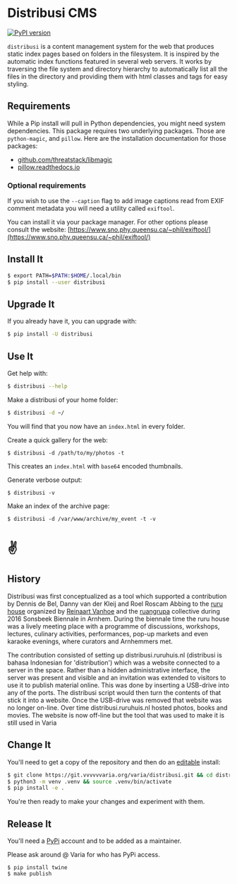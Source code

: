 # Distribusi CMS

[![PyPI version](https://badge.fury.io/py/distribusi.svg)](https://badge.fury.io/py/distribusi)

`distribusi` is a content management system for the web that produces static
index pages based on folders in the filesystem. It is inspired by the automatic
index functions featured in several web servers. It works by traversing the
file system and directory hierarchy to automatically list all the files in the
directory and providing them with html classes and tags for easy styling.

## Requirements

While a Pip install will pull in Python dependencies, you might need system
dependencies. This package requires two underlying packages. Those are
`python-magic`, and `pillow`. Here are the installation documentation for those
packages:

* [github.com/threatstack/libmagic](https://github.com/threatstack/libmagic)
* [pillow.readthedocs.io](https://pillow.readthedocs.io/en/5.3.x/installation.html#external-libraries)

### Optional requirements

If you wish to use the `--caption` flag to add image captions read from EXIF comment metadata you will need a utility called `exiftool`.

You can install it via your package manager. For other options please consult the website: [https://www.sno.phy.queensu.ca/~phil/exiftool/](https://www.sno.phy.queensu.ca/~phil/exiftool/)


## Install It

```bash
$ export PATH=$PATH:$HOME/.local/bin
$ pip install --user distribusi
```

## Upgrade It

If you already have it, you can upgrade with:

```bash
$ pip install -U distribusi
```

## Use It

Get help with:

```bash
$ distribusi --help
```

Make a distribusi of your home folder:

```bash
$ distribusi -d ~/
```

You will find that you now have an `index.html` in every folder.

Create a quick gallery for the web:

```
$ distribusi -d /path/to/my/photos -t
```

This creates an `index.html` with `base64` encoded thumbnails.

Generate verbose output:

```
$ distribusi -v
```

Make an index of the archive page:

```
$ distribusi -d /var/www/archive/my_event -t -v
```

# ✌


## History

Distribusi was first conceptualized as a tool which supported a contribution by Dennis de Bel, Danny van der Kleij and Roel Roscam Abbing to the [ruru house](http://ruruhuis.nl/) organized by [Reinaart Vanhoe](http://vanhoe.org/) and the [ruangrupa](http://ruru.ruangrupa.org/) collective during 2016 Sonsbeek Biennale in Arnhem. During the biennale time the ruru house was a lively meeting place with a programme of discussions, workshops, lectures, culinary activities, performances, pop-up markets and even karaoke evenings, where curators and Arnhemmers met. 

The contribution consisted of setting up distribusi.ruruhuis.nl (distribusi is bahasa Indonesian for 'distribution') which was a website connected to a server in the space. Rather than a hidden administrative interface, the server was present and visible and an invitation was extended to visitors to use it to publish material online. This was done by inserting a USB-drive into any of the ports. The distribusi script would then turn the contents of that stick it into a website. Once the USB-drive was removed that website was no longer on-line. Over time distribusi.ruruhuis.nl hosted photos, books and movies. The website is now off-line but the tool that was used to make it is still used in Varia

## Change It

You'll need to get a copy of the repository and then do an [editable] install:

[editable]: https://setuptools.readthedocs.io/en/latest/setuptools.html#development-mode

```bash
$ git clone https://git.vvvvvvaria.org/varia/distribusi.git && cd distribusi
$ python3 -m venv .venv && source .venv/bin/activate
$ pip install -e .
```

You're then ready to make your changes and experiment with them.

## Release It

You'll need a [PyPi](https://pypi.org/) account and to be added as a maintainer.

Please ask around @ Varia for who has PyPi access.

```
$ pip install twine
$ make publish
```

